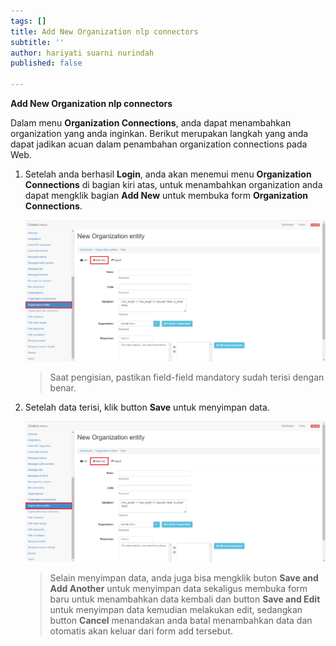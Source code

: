 ```yaml
---
tags: []
title: Add New Organization nlp connectors
subtitle: ''
author: hariyati suarni nurindah
published: false

---
```

**Add New Organization nlp connectors**

Dalam menu **Organization Connections**, anda dapat menambahkan organization yang anda inginkan. Berikut merupakan langkah yang anda dapat jadikan acuan dalam penambahan organization connections pada Web.

1. Setelah anda berhasil **Login**, anda akan menemui menu **Organization Connections** di bagian kiri atas, untuk menambahkan organization anda dapat mengklik bagian **Add New** untuk membuka form **Organization Connections**.

   ![](/uploads/organizationsentities2.PNG)

   > Saat pengisian, pastikan field-field mandatory sudah terisi dengan benar.
2. Setelah data terisi, klik button **Save** untuk menyimpan data.

   ![](/uploads/organizationsentities2-1.PNG)

   > Selain menyimpan data, anda juga bisa mengklik buton **Save and Add Another** untuk menyimpan data sekaligus membuka form baru untuk menambahkan data kembali dan button **Save and Edit** untuk menyimpan data kemudian melakukan edit, sedangkan button **Cancel** menandakan anda batal menambahkan data dan otomatis akan keluar dari form add tersebut.